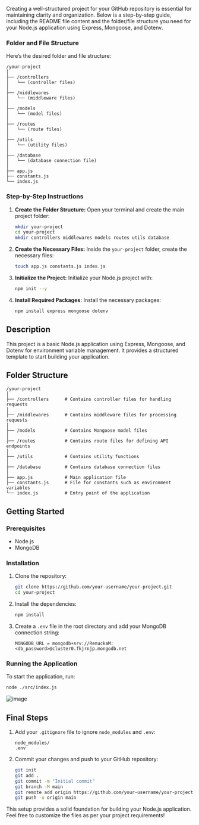 Creating a well-structured project for your GitHub repository is essential for maintaining clarity and organization. Below is a step-by-step guide, including the README file content and the folder/file structure you need for your Node.js application using Express, Mongoose, and Dotenv.

### Folder and File Structure

Here’s the desired folder and file structure:

```
/your-project
│
├── /controllers
│   └── (controller files)
│
├── /middlewares
│   └── (middleware files)
│
├── /models
│   └── (model files)
│
├── /routes
│   └── (route files)
│
├── /utils
│   └── (utility files)
│
├── /database
│   └── (database connection file)
│
├── app.js
├── constants.js
└── index.js
```

### Step-by-Step Instructions

1. **Create the Folder Structure:**
   Open your terminal and create the main project folder:
   ```bash
   mkdir your-project
   cd your-project
   mkdir controllers middlewares models routes utils database
   ```

2. **Create the Necessary Files:**
   Inside the `your-project` folder, create the necessary files:
   ```bash
   touch app.js constants.js index.js
   ```

3. **Initialize the Project:**
   Initialize your Node.js project with:
   ```bash
   npm init --y
   ```

4. **Install Required Packages:**
   Install the necessary packages:
   ```bash
   npm install express mongoose dotenv
   ```
## Description

This project is a basic Node.js application using Express, Mongoose, and Dotenv for environment variable management. It provides a structured template to start building your application.

## Folder Structure

```
/your-project
│
├── /controllers      # Contains controller files for handling requests
│
├── /middlewares      # Contains middleware files for processing requests
│
├── /models           # Contains Mongoose model files
│
├── /routes           # Contains route files for defining API endpoints
│
├── /utils            # Contains utility functions
│
├── /database         # Contains database connection files
│
├── app.js            # Main application file
├── constants.js      # File for constants such as environment variables
└── index.js          # Entry point of the application
```

## Getting Started

### Prerequisites

- Node.js
- MongoDB

### Installation

1. Clone the repository:
   ```bash
   git clone https://github.com/your-username/your-project.git
   cd your-project
   ```

2. Install the dependencies:
   ```bash
   npm install
   ```

3. Create a `.env` file in the root directory and add your MongoDB connection string:
   ```env
   MONGODB_URL = mongodb+srv://RenuckaM:<db_password>@cluster0.fkjrnjp.mongodb.net
   ```

### Running the Application

To start the application, run:

```bash
node ./src/index.js
```
![image](https://github.com/user-attachments/assets/36fdce67-517d-46a8-af71-ed9185a3f752)

## Final Steps

1. Add your `.gitignore` file to ignore `node_modules` and `.env`:
   ```
   node_modules/
   .env
   ```

2. Commit your changes and push to your GitHub repository:
   ```bash
   git init
   git add .
   git commit -m "Initial commit"
   git branch -M main
   git remote add origin https://github.com/your-username/your-project.git
   git push -u origin main
   ```

This setup provides a solid foundation for building your Node.js application. Feel free to customize the files as per your project requirements!
